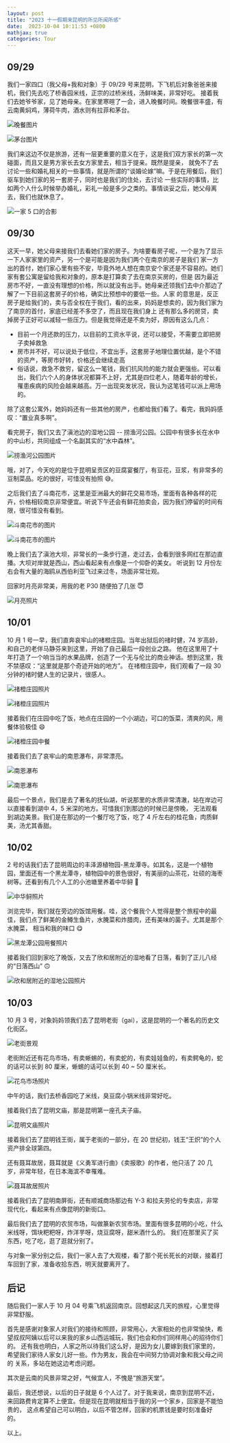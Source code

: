 ```yaml
---
layout: post
title: "2023 十一假期来昆明的所见所闻所感"
date:  2023-10-04 10:11:53 +0800
mathjax: true
categories: Tour
---
```


## 09/29

我们一家四口（我父母+我和对象）于 09/29 号来昆明，下飞机后对象爸爸来接机，我们先去吃了桥香园米线，正宗的过桥米线，汤鲜味美，非常好吃。
接着我们去她爷爷家，见了她母亲。在家里寒暄了一会，进入晚餐时间。晚餐很丰盛，有云南黄焖鸡，薄荷牛肉，酒水则有拉菲和茅台。

![晚餐图片](/assets/2023_0929_kunming_tour/0929_dinner.png)

![茅台图片](/assets/2023_0929_kunming_tour/0929_maotai.png)

我们来这边不仅是旅游，还有一层更重要的意义在于，这是我们双方家长的第一次碰面，而且又是男方家长去女方家里去，相当于提亲。既然是提亲，
就免不了去讨论一些和婚礼相关的一些事情，就是所谓的“谈婚论嫁”嘛。于是在用餐后，我们驱车到她们家的另一套房子，同时也是我们的住处，去讨论
一些实际的事情，比如两个人什么时候举办婚礼，彩礼一般是多少之类的。事情谈妥之后，她父母离去，我们也就休息了。

![一家 5 口的合影](/assets/2023_0929_kunming_tour/0929_five_people.png)

## 09/30

这天一早，她父母来接我们去看她们家的房子。为啥要看房子呢，一个是为了显示一下人家家里的资产，另一个是可能是因为我们两个在南京的房子是我们
家一方出的首付，她们家心里有些不安，毕竟外地人想在南京安个家还是不容易的。她们家有套公寓是留给我和对象的，原本是打算卖了去在南京买房的，但是
因为最近房市不好，一直没有理想的价格，所以就没有出手。她母亲还领我们去中介那边了解了一下目前这套房子的价格，确实比预想中的要低一些。人家
的意思是，反正房子是给我们的，卖与否全权在于我们，看的出来，妈妈是想卖的，因为我们家为了南京的首付，家底已经差不多空了，而且现在我们身上
还有那么多的房贷，卖掉房子正好可以减轻一些压力。但是我觉得还是不卖为好，原因有这么几点：
- 目前一个月还款的压力，以目前的工资水平说，还可以接受，不需要立即把房子卖掉救急
- 房市并不好，可以说处于低位，不宜出手，这套房子地理位置优越，是个不错的资产，等房市好转，价格还会继续走高
- 俗话说，救急不救穷，留这么一笔钱，我们抗风险的能力就会更强些。可以看出，我们六个人的身体状况都算不上好，尤其是四位老人，随着年龄的增长，
罹患疾病的风险会越来越高。万一出现突发状况，我认为这笔钱可以派上用场的。

除了这套公寓外，她妈妈还有一些其他的房产，也都给我们看了。看完，我妈妈感叹：“置业真多啊”。

看完房子，我们又去了滇池边的湿地公园 -- 捞渔河公园。公园中有很多长在水中的中山杉，共同组成一个名副其实的“水中森林”。

![捞渔河公园图片](/assets/2023_0929_kunming_tour/0930_laoyuhe.png)

哦，对了，今天吃的是位于昆明呈贡区的豆腐宴餐厅，有豆花，豆浆，有非常多的豆制菜品。吃的很好，可惜没有拍照 :sweat_smile:。

之后我们去了斗南花市，这里是亚洲最大的鲜花交易市场，里面有各种各样的花卉，价格相较南京非常便宜。听说下午还会有鲜花拍卖会，因为我们停留的时间有限，很可惜没有看到。

![斗南花市的图片](/assets/2023_0929_kunming_tour/0930_dounan_1.png)

![斗南花市的图片](/assets/2023_0929_kunming_tour/0930_dounan_2.png)

晚上我们去了滇池大坝，非常长的一条步行道，走过去，会看到很多网红在那边直播。大坝对岸就是西山，西山看起来有点像是一个仰卧的美女。
听说到 12 月份左右会有大量的海鸥从西伯利亚飞过来过冬，场面非常壮观。

回家时月亮非常美，用我的老 P30 随便拍了几张 :innocent:

![月亮照片](/assets/2023_0929_kunming_tour/0930_moon.png)

## 10/01

10 月 1 号一早，我们直奔哀牢山的禇橙庄园。当年出狱后的禇时健，74 岁高龄，和自己的老伴马静芬来到这里，开始了自己最后一段创业之路。
他在这里用了十年打造了一个响当当的水果品牌，创造了一个无与伦比的商业神话。想到这里，我不禁感叹：“这里就是那个奇迹开始的地方”。
在禇橙庄园中，我们观看了一段 30 分钟的禇时健人生的记录片，很感人。

![禇橙庄园照片](/assets/2023_0929_kunming_tour/1001_chuchengzhangyuan_1.png)

![禇橙庄园照片](/assets/2023_0929_kunming_tour/1001_chuchengzhangyuan_2.png)

接着我们在庄园中吃了饭，地点在庄园的一个小湖边，可口的饭菜，清爽的风，用餐体验极佳 :smile:

![禇橙庄园中餐](/assets/2023_0929_kunming_tour/1001_chuchengzhangyuan_lunch.png)

接着我们去了哀牢山的南恩瀑布，非常漂亮。

![南恩瀑布](/assets/2023_0929_kunming_tour/1001_nanenpubu_1.png)

![南恩瀑布](/assets/2023_0929_kunming_tour/1001_nanenpubu_2.png)

最后一个景点，我们是去了著名的抚仙湖，听说那里的水质非常清澈，站在岸边可以直接看到湖中 4，5 米深的地方。可惜我们到那边的时候已是傍晚，
无法观看到湖边美景。我们是在那边的一个餐厅吃了饭，吃了 4 斤左右的桂花鱼，肉质鲜美，汤尤其香甜。

## 10/02

2 号的话我们去了昆明周边的丰泽源植物园-黑龙潭寺。如其名，这是一个植物园，里面还有一个黑龙潭寺，植物园中的景色很好，有美丽的山茶花，壮硕的海枣
树等。还看到有几个人工的小池塘里养着中华鲟 :slightly_smiling_face:

![中华鲟照片](/assets/2023_0929_kunming_tour/1002_zhonghuaxun.png)

浏览完毕，我们就在旁边的饭馆用餐。哇，这个餐我个人觉得是整个旅程中的最佳，我们点了鲜美的金鳟生鱼片，水腌菜和炸腊肉，还有美味的菌子。尤其是那个水腌菜，
相当和我的味口 :yum:

![黑龙潭公园用餐照片](/assets/2023_0929_kunming_tour/1002_heilongtansi_lunch.png)

接着我们回到家吃了晚饭，又去了欣和居附近的湿地看了日落，看到了正儿八经的“日落西山” :upside_down_face:

![欣和居附近的湿地公园照片](/assets/2023_0929_kunming_tour/1002_wetland.png)

## 10/03

10 月 3 号，对象妈妈领我们去了昆明老街（gai），这是昆明的一个著名的历史文化街区。

![老街景观](/assets/2023_0929_kunming_tour/1003_laojie.png)

老街附近还有花鸟市场，有卖蜥蜴的，有卖蛇的，有卖娃娃鱼的，有卖鳄龟的，蛇的话可以长到 80 厘米，蜥蜴的话可以长到 40 ~ 50 厘米长。

![花鸟市场照片](/assets/2023_0929_kunming_tour/1003_huaniaoshichang.png)

中午的话，我们去桥香园吃了米线，臭豆腐小锅米线非常好吃。

接着我们去了昆明文庙，那是昆明第一座孔夫子庙。

![昆明文庙照片](/assets/2023_0929_kunming_tour/1003_kunmingwenmiao.png)

接着我们去了昆明钱王街，属于老街的一部分，在 20 世纪初，钱王“王炽”的个人资产排全球第四。

还有聂耳故居，聂耳就是《义勇军进行曲》《卖报歌》的作者，他只活了 20 几岁，非常年轻，在日本海滨不幸罹难。

![聂耳故居照片](/assets/2023_0929_kunming_tour/1003_nieerguju.png)

接着我们去了昆明南屏街，还有顺城商场那边有 Y-3 和拉夫劳伦的专卖店，非常现代化，看起来有点像昆明的新街口。

最后我们去了昆明的农贸市场，叫做篆新农贸市场。里面有很多昆明的小吃，什么米线呀，饵块粑粑呀，炸洋芋呀，烧豆腐呀，甜米酒什么的。
我们在那里买了买东西，吃了吃，逛了逛就分别了。

与对象一家分别之后，我们一家人去了大观楼，看了那个死长死长的对联，接着打车回到了家，准备收拾东西，明天就要离开了。

## 后记

随后我们一家人于 10 月 04 号乘飞机返回南京。回想起这几天的旅程，心里觉得非常舒服。

首先是感谢对象家人对我们的接待和照顾，非常用心，大家相处的也非常愉快，希望叔叔阿姨以后可以来我的家乡山西运城玩，我们也会和你们同样用心的招待你们的。
还有我也明白，人家之所以待我们这么好，是因为女儿要嫁到我们家里的，希望我们家待人家女儿好一些。作为男友，我会在中间努力协调对象和我父母之间的
关系，多站在她这边考虑问题。

其次是云南的风景非常之好，气候宜人，不愧是“旅游天堂”。

最后，我还想说，以后的日子就是 6 个人过了。对于我来说，南京到昆明不近，来回路费肯定算不上便宜。但是现在昆明就相当于我的另一个家乡，回家是不能怕贵的，
这点希望自己可以明白，以后不管怎样，回家的机票钱是要时刻准备好的。

以上。
